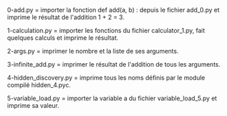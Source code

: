 0-add.py = importer la fonction def add(a, b) : depuis le fichier add_0.py et imprime le résultat de l'addition 1 + 2 = 3.

1-calculation.py = importer les fonctions du fichier calculator_1.py, fait quelques calculs et imprime le résultat.

2-args.py = imprimer le nombre et la liste de ses arguments.

3-infinite_add.py = imprimer le résultat de l'addition de tous les arguments.

4-hidden_discovery.py = imprime tous les noms définis par le module compilé hidden_4.pyc.

5-variable_load.py = importer la variable a du fichier variable_load_5.py et imprime sa valeur.
